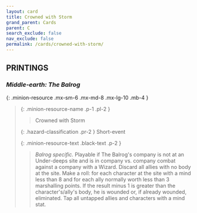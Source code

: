 ```yaml
---
layout: card
title: Crowned with Storm
grand_parent: Cards
parent: C
search_exclude: false
nav_exclude: false
permalink: /cards/crowned-with-storm/
---
```


## PRINTINGS


### _Middle-earth: The Balrog_

{: .minion-resource .mx-sm-6 .mx-md-8 .mx-lg-10 .mb-4 }
> {: .minion-resource-name .p-1 .pl-2 }
> > <div class="hazard-mp"></div>
> > <div class="card-name">Crowned with Storm</div>
>
> {: .hazard-classification .pr-2 }
> Short-event
>
> {: .minion-resource-text .black-text .p-2 }
> > _Balrog specific._ Playable if The Balrog's company is not at an Under-deeps site and is in company vs. company combat against a company with a Wizard. Discard all allies with no body at the site. Make a roll: for each character at the site with a mind less than 8 and for each ally normally worth less than 3 marshalling points. If the result minus 1 is greater than the character's/ally's body, he is wounded or, if already wounded, eliminated. Tap all untapped allies and characters with a mind stat. 
> 
